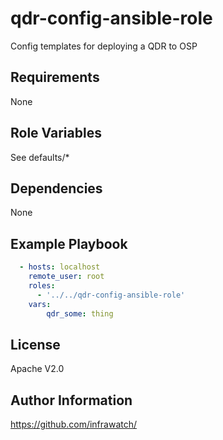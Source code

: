 qdr-config-ansible-role
=========

Config templates for deploying a QDR to OSP

Requirements
------------

None

Role Variables
--------------

See defaults/*

Dependencies
------------

None

Example Playbook
----------------

``` yaml
  - hosts: localhost
    remote_user: root
    roles:
      - '../../qdr-config-ansible-role'
    vars:
        qdr_some: thing
```

License
-------

Apache V2.0

Author Information
------------------

https://github.com/infrawatch/
